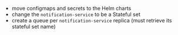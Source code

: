 - move configmaps and secrets to the Helm charts
- change the `notification-service` to be a Stateful set
- create a queue per `notification-service` replica (must retrieve its stateful set name)